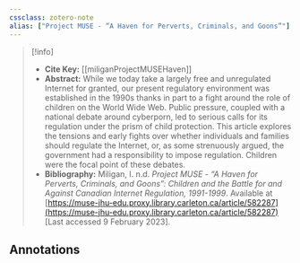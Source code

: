 ```yaml
---
cssclass: zotero-note
alias: ["Project MUSE - “A Haven for Perverts, Criminals, and Goons”"]
---
```


> [!info]
> - **Cite Key:** [[miliganProjectMUSEHaven]]
> - **Abstract:** While we today take a largely free and unregulated Internet for granted, our present regulatory environment was established in the 1990s thanks in part to a fight around the role of children on the World Wide Web. Public pressure, coupled with a national debate around cyberporn, led to serious calls for its regulation under the prism of child protection. This article explores the tensions and early fights over whether individuals and families should regulate the Internet, or, as some strenuously argued, the government had a responsibility to impose regulation. Children were the focal point of these debates.
> - **Bibliography:** Miligan, I. n.d. _Project MUSE - “A Haven for Perverts, Criminals, and Goons”: Children and the Battle for and Against Canadian Internet Regulation, 1991-1999_. Available at [https://muse-jhu-edu.proxy.library.carleton.ca/article/582287](https://muse-jhu-edu.proxy.library.carleton.ca/article/582287) [Last accessed 9 February 2023].

## Annotations

